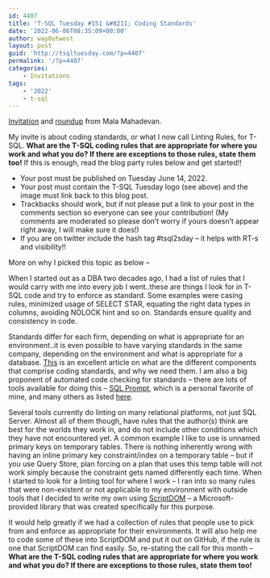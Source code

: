 ```yaml
---
id: 4407
title: 'T-SQL Tuesday #151 &#8211; Coding Standards'
date: '2022-06-06T08:35:09+00:00'
author: way0utwest
layout: post
guid: 'http://tsqltuesday.com/?p=4407'
permalink: '/?p=4407'
categories:
    - Invitations
tags:
    - '2022'
    - t-sql
---
```


[Invitation](https://curiousaboutdata.com/2022/06/06/t-sql-tuesday-151-invite-t-sql-coding-standards/) and [roundup](https://curiousaboutdata.com/2022/06/17/t-sql-tuesday-151-round-up-coding-standards/) from Mala Mahadevan.

My invite is about coding standards, or what I now call Linting Rules, for T-SQL. **What are the T-SQL coding rules that are appropriate for where you work and what you do? If there are exceptions to those rules, state them too!** If this is enough, read the blog party rules below and get started!!

- Your post must be published on Tuesday June 14, 2022.
- Your post must contain the T-SQL Tuesday logo (see above) and the image must link back to this blog post.
- Trackbacks should work, but if not please put a link to your post in the comments section so everyone can see your contribution! (My comments are moderated so please don’t worry if yours doesn’t appear right away, I will make sure it does!)
- If you are on twitter include the hash tag #tsql2sday – it helps with RT-s and visibility!!

More on why I picked this topic as below –

When I started out as a DBA two decades ago, I had a list of rules that I would carry with me into every job I went..these are things I look for in T-SQL code and try to enforce as standard. Some examples were casing rules, minimized usage of SELECT STAR, equating the right data types in columns, avoiding NOLOCK hint and so on. Standards ensure quality and consistency in code.

Standards differ for each firm, depending on what is appropriate for an environment..it is even possible to have varying standards in the same company, depending on the environment and what is appropriate for a database. [This](https://www.red-gate.com/simple-talk/databases/sql-server/t-sql-programming-sql-server/basics-good-t-sql-coding-style/) is an excellent article on what are the different components that comprise coding standards, and why we need them. I am also a big proponent of automated code checking for standards – there are lots of tools available for doing this – [SQL Prompt](https://www.red-gate.com/products/sql-development/sql-prompt/), which is a personal favorite of mine, and many others as listed [here](https://analysis-tools.dev/tag/sql).

Several tools currently do linting on many relational platforms, not just SQL Server. Almost all of them though, have rules that the author(s) think are best for the worlds they work in, and do not include other conditions which they have not encountered yet. A common example I like to use is unnamed primary keys on temporary tables. There is nothing inherently wrong with having an inline primary key constraint/index on a temporary table – but if you use Query Store, plan forcing on a plan that uses this temp table will not work simply because the constraint gets named differently each time. When I started to look for a linting tool for where I work – I ran into so many rules that were non-existent or not applicable to my environment with outside tools that I decided to write my own using [ScriptDOM](https://www.sqlservercentral.com/steps/stairway-to-scriptdom-level-1-an-introduction-to-scriptdom) – a Microsoft-provided library that was created specifically for this purpose.  
  
It would help greatly if we had a collection of rules that people use to pick from and enforce as appropriate for their environments. It will also help me to code some of these into ScriptDOM and put it out on GitHub, if the rule is one that ScriptDOM can find easily. So, re-stating the call for this month – **What are the T-SQL coding rules that are appropriate for where you work and what you do? If there are exceptions to those rules, state them too!**